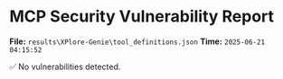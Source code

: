 # MCP Security Vulnerability Report
**File:** `results\XPlore-Genie\tool_definitions.json`
**Time:** `2025-06-21 04:15:52`

✅ No vulnerabilities detected.